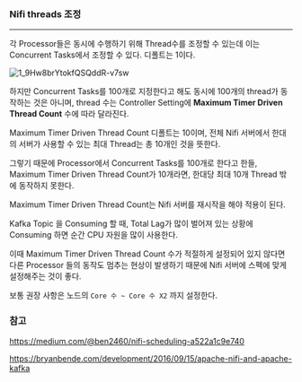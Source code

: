 ### Nifi threads 조정

<hr>



각 Processor들은 동시에 수행하기 위해 Thread수를 조정할 수 있는데 이는 Concurrent Tasks에서 조정할 수 있다. 디폴트는 1이다.




![1_9Hw8brYtokfQSQddR-v7sw](https://user-images.githubusercontent.com/22383120/65207474-b4063500-dacc-11e9-95e2-fe1dc1372b90.png)



하지만 Concurrent Tasks를 100개로 지정한다고 해도 동시에 100개의 thread가 동작하는 것은 아니며, thread 수는 Controller Setting에 **Maximum Timer Driven Thread Count** 수에 따라 달라진다.

Maximum Timer Driven Thread Count 디폴트는 10이며, 전체 Nifi 서버에서 한대의 서버가 사용할 수 있는 최대 Thread는 총 10개인 것을 뜻한다.

그렇기 때문에 Processor에서 Concurrent Tasks를 100개로 한다고 한들, Maximum Timer Driven Thread Count가 10개라면, 한대당 최대 10개 Thread 밖에 동작하지 못한다.

Maximum Timer Driven Thread Count는 Nifi 서버를 재시작을 해야 적용이 된다.



Kafka Topic 을 Consuming 할 때, Total Lag가 많이 벌어져 있는 상황에 Consuming 하면 순간 CPU 자원을 많이 사용한다. 

이때 Maximum Timer Driven Thread Count 수가 적절하게 설정되어 있지 않다면 다른 Processor 들의 동작도 멈추는 현상이 발생하기 때문에 Nifi 서버에 스펙에 맞게 설정해주는 것이 좋다.

보통 권장 사항은 노드의 `Core 수 ~ Core 수 X2` 까지 설정한다.



### 참고

https://medium.com/@ben2460/nifi-scheduling-a522a1c9e740

https://bryanbende.com/development/2016/09/15/apache-nifi-and-apache-kafka


















